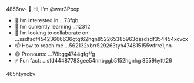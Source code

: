 4856nv- 👋 Hi, I’m @wer3Ppop
- 👀 I’m interested in ...73fgb
- 🌱 I’m currently learning ...12312
- 💞️ I’m looking to collaborate on ...ssdfsdf45423666636gtgt62hgn852265385963dssdsdf354454xcvcx
- 📫 How to reach me ...562132xbrr529263tyh474815155wfrre1,nn
- 😄 Pronouns: ...78bgg4744gfgffg
- ⚡ Fun fact: ...sfd44487783gee54nnbggb5152hgnhg
8559hyttt26
<!---jl456asdgjllm.lm45596969142vvv
wer3Ppop/wer3Ppop is a ✨ special ✨ repository 2because its `README.md` (this file) appears on your GitHub profile.
You can click the Preview link to take a look at your changes.1441cbv
--->465htyncbv
